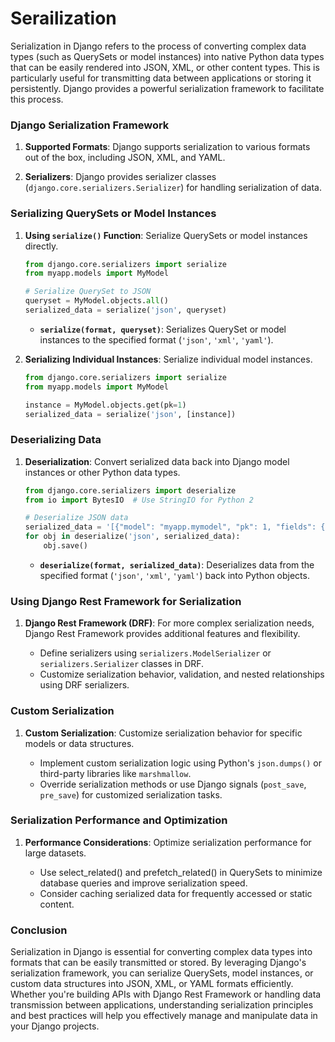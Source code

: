 # Serailization

Serialization in Django refers to the process of converting complex data types (such as QuerySets or model instances) into native Python data types that can be easily rendered into JSON, XML, or other content types. This is particularly useful for transmitting data between applications or storing it persistently. Django provides a powerful serialization framework to facilitate this process.

### Django Serialization Framework

1. **Supported Formats**: Django supports serialization to various formats out of the box, including JSON, XML, and YAML.

2. **Serializers**: Django provides serializer classes (`django.core.serializers.Serializer`) for handling serialization of data.

### Serializing QuerySets or Model Instances

1. **Using `serialize()` Function**: Serialize QuerySets or model instances directly.

   ```python
   from django.core.serializers import serialize
   from myapp.models import MyModel

   # Serialize QuerySet to JSON
   queryset = MyModel.objects.all()
   serialized_data = serialize('json', queryset)
   ```

   - **`serialize(format, queryset)`**: Serializes QuerySet or model instances to the specified format (`'json'`, `'xml'`, `'yaml'`).

2. **Serializing Individual Instances**: Serialize individual model instances.

   ```python
   from django.core.serializers import serialize
   from myapp.models import MyModel

   instance = MyModel.objects.get(pk=1)
   serialized_data = serialize('json', [instance])
   ```

### Deserializing Data

1. **Deserialization**: Convert serialized data back into Django model instances or other Python data types.

   ```python
   from django.core.serializers import deserialize
   from io import BytesIO  # Use StringIO for Python 2

   # Deserialize JSON data
   serialized_data = '[{"model": "myapp.mymodel", "pk": 1, "fields": {"field_name": "value"}}]'
   for obj in deserialize('json', serialized_data):
       obj.save()
   ```

   - **`deserialize(format, serialized_data)`**: Deserializes data from the specified format (`'json'`, `'xml'`, `'yaml'`) back into Python objects.

### Using Django Rest Framework for Serialization

1. **Django Rest Framework (DRF)**: For more complex serialization needs, Django Rest Framework provides additional features and flexibility.

   - Define serializers using `serializers.ModelSerializer` or `serializers.Serializer` classes in DRF.
   - Customize serialization behavior, validation, and nested relationships using DRF serializers.

### Custom Serialization

1. **Custom Serialization**: Customize serialization behavior for specific models or data structures.

   - Implement custom serialization logic using Python's `json.dumps()` or third-party libraries like `marshmallow`.
   - Override serialization methods or use Django signals (`post_save`, `pre_save`) for customized serialization tasks.

### Serialization Performance and Optimization

1. **Performance Considerations**: Optimize serialization performance for large datasets.

   - Use select_related() and prefetch_related() in QuerySets to minimize database queries and improve serialization speed.
   - Consider caching serialized data for frequently accessed or static content.

### Conclusion

Serialization in Django is essential for converting complex data types into formats that can be easily transmitted or stored. By leveraging Django's serialization framework, you can serialize QuerySets, model instances, or custom data structures into JSON, XML, or YAML formats efficiently. Whether you're building APIs with Django Rest Framework or handling data transmission between applications, understanding serialization principles and best practices will help you effectively manage and manipulate data in your Django projects.